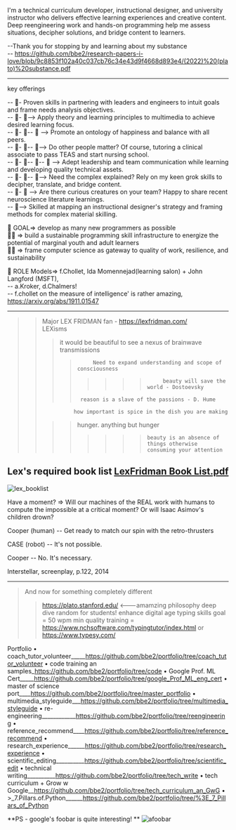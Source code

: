 I'm a technical curriculum developer, instructional designer, and university instructor who delivers effective learning experiences and creative content. Deep reengineering work and hands-on programming help me assess situations, decipher solutions, and bridge content to learners.  

--Thank you for stopping by and learning about my substance  
-- https://github.com/bbe2/research-papers-i-love/blob/9c8853f102a40c037cb76c34e43d9f4668d893e4/(2022)%20(plato)%20substance.pdf   

----------

key offerings  

-- 👀-  Proven skills in partnering with leaders and engineers to intuit goals and frame needs analysis objectives.  
-- 👀- 👀-->  Apply theory and learning principles to multimedia to achieve desired learning focus.   
-- 👀- 👀-- 👀 --> Promote an ontology of happiness and balance with all peers.  
-- 👀- 👀-- 👀-->  Do other people matter? Of course, tutoring a clinical associate to pass TEAS and start nursing school.  
-- 👀- 👀-- 👀-- 👀 --> Adept leadership and team communication while learning and developing quality technical assets.   
-- 👀- 👀-- 👀--> Need the complex explained? Rely on my keen grok skills to decipher, translate, and bridge content.   
-- 👀- 👀 --> Are there curious creatures on your team? Happy to share recent neuroscience literature learnings.  
-- 👀--> Skilled at mapping an instructional designer's strategy and framing methods for complex material skilling.  

👋  GOAL=> develop as many new programmers as possible  
👋👋 => build a sustainable programming skill infrastructure to energize the potential of marginal youth and adult learners  
👋👋 => frame computer science as gateway to quality of work, resilience, and sustainability  

👋  ROLE Models=> f.Chollet, Ida Momennejad(learning salon) + John Langford (MSFT),  
-- a.Kroker, d.Chalmers!  
-- f.chollet on the measure of intelligence' is rather amazing, https://arxiv.org/abs/1911.01547  

---------

> >Major LEX FRIDMAN fan - https://lexfridman.com/  
>>LEXisms  
>>>it would be beautiful to see a nexus of brainwave transmissions  
>>>>          Need to expand understanding and scope of consciousness   
>>>> >>>>          beauty will save the world - Dostoevsky   
>>>>      reason is a slave of the passions - D. Hume  
>>               how important is spice in the dish you are making  
>>>>  hunger. anything but hunger  
>>>> >>>>     beauty is an absence of things otherwise consuming your attention  

## Lex's required book list  [LexFridman Book List.pdf](https://github.com/bbe2/bbz-overview/files/10171801/LexFridman.Book.List.pdf)  

![lex_booklist](https://user-images.githubusercontent.com/59778456/206061208-09354bbd-8fc0-4881-b50b-050ae03bdd2d.JPG)  

Have a moment?
=> Will our machines of the REAL work with humans to compute the impossible at a critical moment?
Or will Isaac Asimov's children drown?

Cooper (human)
-- Get ready to match our spin with the retro-thrusters

CASE (robot)
-- It's not possible.

Cooper
-- No. It's necessary.

Interstellar, screenplay, p.122, 2014


--------------------
> And now for something completely different
>> https://plato.stanford.edu/  <---amamzing philosophy deep dive 
>> random for students! enhance digital age typing skills goal = 50 wpm min 
> quality training = https://www.nchsoftware.com/typingtutor/index.html or https://www.typesy.com/  


Portfolio
• coach_tutor_volunteer_____https://github.com/bbe2/portfolio/tree/coach_tutor_volunteer
• code training an samples_https://github.com/bbe2/portfolio/tree/code
• Google Prof. ML Cert_____https://github.com/bbe2/portfolio/tree/google_Prof_ML_eng_cert
• master of science port____https://github.com/bbe2/portfolio/tree/master_portfolio
• multimedia_styleguide___https://github.com/bbe2/portfolio/tree/multimedia_styleguide
• re-engineering____________https://github.com/bbe2/portfolio/tree/reengineering
• reference_recommend____https://github.com/bbe2/portfolio/tree/reference_recommend
• research_experience______https://github.com/bbe2/portfolio/tree/research_experience
• scientific_editing__________https://github.com/bbe2/portfolio/tree/scientific_edit
• technical writing__________https://github.com/bbe2/portfolio/tree/tech_write
• tech curriculum + Grow w Google__https://github.com/bbe2/portfolio/tree/tech_curriculum_an_GwG
• >_7.Pillars.of.Python______https://github.com/bbe2/portfolio/tree/%3E_7_Pillars_of_Python

**PS - google's foobar is quite interesting! **
![afoobar](https://user-images.githubusercontent.com/59778456/199842499-10046164-b7e6-4990-b9f3-da9e5069536d.JPG)
